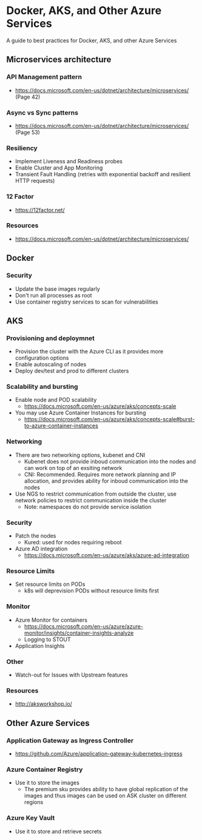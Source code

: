 # Docker, AKS, and Other Azure Services

A guide to best practices for Docker, AKS, and other Azure Services

## Microservices architecture

### API Management pattern

- https://docs.microsoft.com/en-us/dotnet/architecture/microservices/ (Page 42)

### Async vs Sync patterns

- https://docs.microsoft.com/en-us/dotnet/architecture/microservices/ (Page 53)

### Resiliency

- Implement Liveness and Readiness probes
- Enable Cluster and App Monitoring
- Transient Fault Handling (retries with exponential backoff and resilient HTTP requests)

### 12 Factor

- https://12factor.net/

### Resources

- https://docs.microsoft.com/en-us/dotnet/architecture/microservices/


## Docker

### Security

- Update the base images regularly
- Don't run all processes as root
- Use container registry services to scan for vulnerabilities

## AKS

### Provisioning and deploymnet

- Provision the cluster with the Azure CLI as it provides more configuration options
- Enable autoscaling of nodes
- Deploy dev/test and prod to different clusters

### Scalability and bursting

- Enable node and POD scalability
  - https://docs.microsoft.com/en-us/azure/aks/concepts-scale
- You may use Azure Container Instances for bursting
  - https://docs.microsoft.com/en-us/azure/aks/concepts-scale#burst-to-azure-container-instances


### Networking

- There are two networking options, kubenet and CNI
  - Kubenet does not provide inboud communication into the nodes and can work on top of an exsiting network
  - CNI: Recommended. Requires more network planning and IP allocation, and provides ability for inboud communication into the nodes
- Use NGS to restrict communication from outside the cluster, use network policies to restrict communication inside the cluster
  - Note: namespaces do not provide service isolation

### Security

- Patch the nodes
  - Kured: used for nodes requiring reboot 
- Azure AD integration
  - https://docs.microsoft.com/en-us/azure/aks/azure-ad-integration

### Resource Limits

- Set resource limits on PODs
  - k8s will deprevision PODs without resource limits first

### Monitor

- Azure Monitor for containers
  - https://docs.microsoft.com/en-us/azure/azure-monitor/insights/container-insights-analyze
  - Logging to STOUT
- Application Insights

### Other

- Watch-out for Issues with Upstream features 

### Resources

- http://aksworkshop.io/

## Other Azure Services

### Application Gateway as Ingress Controller

- https://github.com/Azure/application-gateway-kubernetes-ingress

### Azure Container Registry

- Use it to store the images
  - The premium sku provides ability to have global replication of the images and thus images can be used on ASK cluster on different regions

### Azure Key Vault

- Use it to store and retrieve secrets

